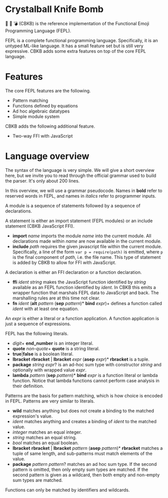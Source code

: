 Crystalball Knife Bomb
======================

:crystal_ball: :hocho: :bomb: (CBKB) is the reference implementation of the Functional
Emoji Programming Language (FEPL). 

FEPL is a complete functional programming language. Specifically, it is an
untyped ML-like language. It has a small feature set but is still very
expressive. CBKB adds some extra features on top of the core FEPL language.

Features
========

The core FEPL features are the following.

* Pattern matching
* Functions defined by equations
* Ad hoc algebraic datatypes
* Simple module system

CBKB adds the following additional feature.

* Two-way FFI with JavaScript

Language overview
=================

The syntax of the language is very simple. We will give a short overview here,
but we invite you to read through the official grammar used to build the
parser. It's only about 200 lines.

In this overview, we will use a grammar pseudocode. Names in **bold** refer to
reserved words in FEPL, and names in _italics_ refer to programmer inputs.

A module is a sequence of statements followed by a sequence of declarations.

A statement is either an import statement (FEPL modules) or an include
statement (CBKB JavaScript FFI).

* **import** _name_ imports the module _name_ into the current module. All
  declarations made within _name_ are now available in the current module.
* **include** _path_ requires the given javascript file within the current
  module. Specifically, a line of the form `var p = require(path)` is emitted,
  where `p` is the final component of _path_, i.e. the file name.
  This type of statement is added by CBKB to allow for FFI with JavaScript.

A declaration is either an FFI declaration or a function declaration.

* **ffi** _ident_ _string_ makes the JavaScript function identified by _string_
  available as an FEPL function identified by _ident_. In CBKB this emits a
  wrapper function that marshals FEPL data to JavaScript and back.
  The marshalling rules are at this time not clear.
* **fn** _ident_ (**alt** _pattern_ (**sep** _pattern_)\* **bind** _expr_)+ defines a
  function called _ident_ with at least one equation.

An _expr_ is either a literal or a function application. A function application
is just a sequence of expressions.

FEPL has the following literals.

* _digit_+ **end_number** is an integer literal.
* **quote** _non-quote_+ **quote** is a string literal.
* **true**|**false** is a boolean literal.
* **lbracket** **rbracket** | **lbracket** _expr_ (**asep** _expr_)\* **rbracket** is
  a tuple.
* **package** _string_ _expr_? is an ad-hoc sum type with constructor _string_
  and optionally with wrapped value _expr_.
* **lambda** _pattern_ (**sep** _pattern_)\* **bind** _expr_ is a function literal or
  lambda function. Notice that lambda functions cannot perform case analysis in
  their definition.

Patterns are the basis for pattern matching, which is how choice is encoded in
FEPL. Patterns are very similar to literals.

* **wild** matches anything but does not create a binding to the matched
  expression's value.
* _ident_ matches anything and creates a binding of _ident_ to the matched
  value.
* _integer_ matches an equal integer.
* _string_ matches an equal string.
* _bool_ matches an equal boolean.
* **lbracket** **rbracket** | **lbracket** _pattern_ (**asep** _pattern_)\* **rbracket**
  matches a tuple of same length, and sub-patterns must match elements of the
  value.
* **package** _pattern_ _pattern_? matches an ad hoc sum type. If the second
  pattern is omitted, then only empty sum types are matched. If the second
  pattern is given as a wildcard, then both empty and non-empty sum types are
  matched.

Functions can only be matched by identifiers and wildcards.
